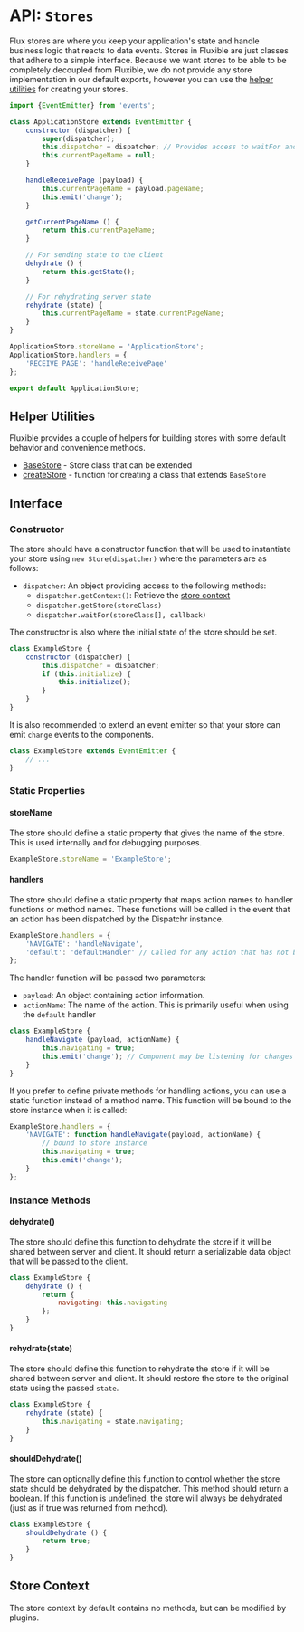 # API: `Stores`

Flux stores are where you keep your application's state and handle business 
logic that reacts to data events. Stores in Fluxible are just classes that 
adhere to a simple interface. Because we want stores to be able to be completely 
decoupled from Fluxible, we do not provide any store implementation in our 
default exports, however you can use the [helper utilities](#helper-utilities) 
for creating your stores.

```js
import {EventEmitter} from 'events';

class ApplicationStore extends EventEmitter {
    constructor (dispatcher) {
        super(dispatcher);
        this.dispatcher = dispatcher; // Provides access to waitFor and getStore methods
        this.currentPageName = null;
    }

    handleReceivePage (payload) {
        this.currentPageName = payload.pageName;
        this.emit('change');
    }

    getCurrentPageName () {
        return this.currentPageName;
    }

    // For sending state to the client
    dehydrate () {
        return this.getState();
    }

    // For rehydrating server state
    rehydrate (state) {
        this.currentPageName = state.currentPageName;
    }
}

ApplicationStore.storeName = 'ApplicationStore';
ApplicationStore.handlers = {
    'RECEIVE_PAGE': 'handleReceivePage'
};

export default ApplicationStore;
```

## Helper Utilities

Fluxible provides a couple of helpers for building stores with some default
behavior and convenience methods.

 * [BaseStore](addons/BaseStore.md) - Store class that can be extended
 * [createStore](addons/createStore.md) - function for creating a class that 
extends `BaseStore`

## Interface

### Constructor

The store should have a constructor function that will be used to instantiate 
your store using `new Store(dispatcher)` where the parameters are as 
follows:

  * `dispatcher`: An object providing access to the following methods:
    * `dispatcher.getContext()`: Retrieve the [store context](#store-context)
    * `dispatcher.getStore(storeClass)`
    * `dispatcher.waitFor(storeClass[], callback)`

The constructor is also where the initial state of the store should be set.

```js
class ExampleStore {
    constructor (dispatcher) {
        this.dispatcher = dispatcher;
        if (this.initialize) {
            this.initialize();
        }
    }
}
```

It is also recommended to extend an event emitter so that your store can emit 
`change` events to the components.

```js
class ExampleStore extends EventEmitter {
    // ...
}
```

### Static Properties

#### storeName

The store should define a static property that gives the name of the store. This 
is used internally and for debugging purposes.

```js
ExampleStore.storeName = 'ExampleStore';
```

#### handlers

The store should define a static property that maps action names to handler 
functions or method names. These functions will be called in the event that an 
action has been dispatched by the Dispatchr instance.

```js
ExampleStore.handlers = {
    'NAVIGATE': 'handleNavigate',
    'default': 'defaultHandler' // Called for any action that has not been otherwise handled
};
```

The handler function will be passed two parameters:

  * `payload`: An object containing action information.
  * `actionName`: The name of the action. This is primarily useful when using 
the `default` handler

```js
class ExampleStore {
    handleNavigate (payload, actionName) {
        this.navigating = true;
        this.emit('change'); // Component may be listening for changes to state
    }
}
```

If you prefer to define private methods for handling actions, you can use a 
static function instead of a method name. This function will be bound to the 
store instance when it is called:

```js
ExampleStore.handlers = {
    'NAVIGATE': function handleNavigate(payload, actionName) {
        // bound to store instance
        this.navigating = true;
        this.emit('change');
    }
};
```

### Instance Methods

#### dehydrate()

The store should define this function to dehydrate the store if it will be 
shared between server and client. It should return a serializable data object 
that will be passed to the client.

```js
class ExampleStore {
    dehydrate () {
        return {
            navigating: this.navigating
        };
    }
}
```

#### rehydrate(state)

The store should define this function to rehydrate the store if it will be 
shared between server and client. It should restore the store to the original 
state using the passed `state`.

```js
class ExampleStore {
    rehydrate (state) {
        this.navigating = state.navigating;
    }
}
```

#### shouldDehydrate()

The store can optionally define this function to control whether the store state 
should be dehydrated by the dispatcher. This method should return a boolean. If 
this function is undefined, the store will always be dehydrated (just as if true 
was returned from method).

```js
class ExampleStore {
    shouldDehydrate () {
        return true;
    }
}
```

## Store Context

The store context by default contains no methods, but can be modified by 
plugins.
